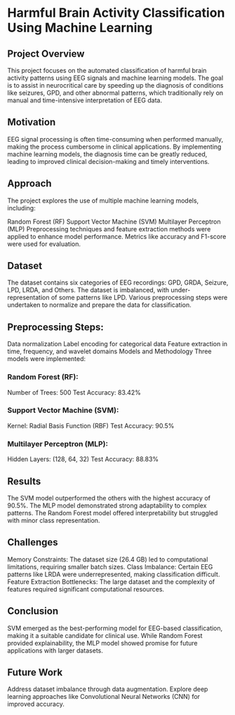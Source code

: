 # Harmful Brain Activity Classification Using Machine Learning
## Project Overview
This project focuses on the automated classification of harmful brain activity patterns using EEG signals and machine learning models. The goal is to assist in neurocritical care by speeding up the diagnosis of conditions like seizures, GPD, and other abnormal patterns, which traditionally rely on manual and time-intensive interpretation of EEG data.

## Motivation
EEG signal processing is often time-consuming when performed manually, making the process cumbersome in clinical applications. By implementing machine learning models, the diagnosis time can be greatly reduced, leading to improved clinical decision-making and timely interventions.

## Approach
The project explores the use of multiple machine learning models, including:

Random Forest (RF)
Support Vector Machine (SVM)
Multilayer Perceptron (MLP)
Preprocessing techniques and feature extraction methods were applied to enhance model performance. Metrics like accuracy and F1-score were used for evaluation.

## Dataset
The dataset contains six categories of EEG recordings: GPD, GRDA, Seizure, LPD, LRDA, and Others. The dataset is imbalanced, with under-representation of some patterns like LPD. Various preprocessing steps were undertaken to normalize and prepare the data for classification.

## Preprocessing Steps:
Data normalization
Label encoding for categorical data
Feature extraction in time, frequency, and wavelet domains
Models and Methodology
Three models were implemented:

### Random Forest (RF):
Number of Trees: 500
Test Accuracy: 83.42%
### Support Vector Machine (SVM):
Kernel: Radial Basis Function (RBF)
Test Accuracy: 90.5%
### Multilayer Perceptron (MLP):
Hidden Layers: (128, 64, 32)
Test Accuracy: 88.83%
## Results
The SVM model outperformed the others with the highest accuracy of 90.5%.
The MLP model demonstrated strong adaptability to complex patterns.
The Random Forest model offered interpretability but struggled with minor class representation.
## Challenges
Memory Constraints: The dataset size (26.4 GB) led to computational limitations, requiring smaller batch sizes.
Class Imbalance: Certain EEG patterns like LRDA were underrepresented, making classification difficult.
Feature Extraction Bottlenecks: The large dataset and the complexity of features required significant computational resources.
## Conclusion
SVM emerged as the best-performing model for EEG-based classification, making it a suitable candidate for clinical use. While Random Forest provided explainability, the MLP model showed promise for future applications with larger datasets.

## Future Work
Address dataset imbalance through data augmentation.
Explore deep learning approaches like Convolutional Neural Networks (CNN) for improved accuracy.
